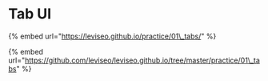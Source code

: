 # Tab UI

{% embed url="https://leviseo.github.io/practice/01\_tabs/" %}

{% embed url="https://github.com/leviseo/leviseo.github.io/tree/master/practice/01\_tabs" %}



